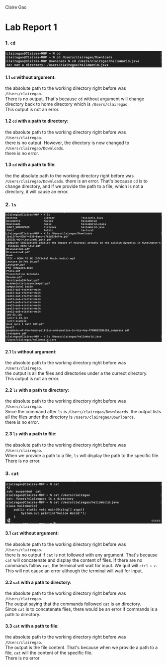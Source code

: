 Claire Gao
	<h1>Lab Report 1</h1>
<h3>1. <code>cd</code> </h3>

![Image](cd.jpg)

<h4>1.1 <code>cd</code> without argument:</h4>
the absolute path to the working directory right before was <code>/Users/clairegao</code>.<br>
There is no output. That's because <code>cd</code> without argument will change directory back to home directory which is <code>/Users/clairegao</code>. <br>
This output is not an error.

<h4>1.2 <code>cd</code> with a path to directory:</h4>
the absolute path to the working directory right before was <code>/Users/clairegao</code>.<br>
there is no output. However, the directory is now changed to <code>/Users/clairegao/Downloads</code>.<br>
there is no error.

<h4>1.3 <code>cd</code> with a path to file:</h4>
the the absolute path to the working directory right before was <code>/Users/clairegao/Downloads</code>.
there is an error. That's because <code>cd</code>  is to change directory, and if we provide the path to a file, which is not a directory, it will cause an error. 
   
<h3>2. <code>ls</code></h3>
   
   ![Image](ls.jpg)

<h4>2.1 <code>ls</code> without argument:</h4>
the absolute path to the working directory right before was <code>/Users/clairegao</code>.<br>
the output is all the files and directories under a the currect directory.<br>
This output is not an error.

<h4>2.2 <code>ls</code> with a path to directory:</h4>
the absolute path to the working directory right before was <code>/Users/clairegao</code>. <br>
Since the command after <code>ls</code> is <code>/Users/clairegao/Downloards</code>. the output lists all the files under the directory is <code>/Users/clairegao/Downloards</code>. <br>
there is no error.

<h4>2.3 <code>ls</code> with a path to file:</h4>
the absolute path to the working directory right before was <code>/Users/clairegao</code>. <br>
When we provide a path to a file, <code>ls</code> will display the path to the specific file. <br>
There is no error.


<h3>3. <code>cat</code> </h3>

   ![Image](cat.jpg)

<h4>3.1 <code>cat</code>  without argument:</h4>
the absolute path to the working directory right before was <code>/Users/clairegao</code>. <br>
there is no output if <code>cat</code> is not followed with any argument. That's because <code>cat</code> will concatenate and display the content of files. If there are no commands follow <code>cat</code>, the terminal will wait for input. We quit will <code>ctrl</code> + <code>z</code>. <br>
This will not cause an error although the terminal will wait for input.

<h4>3.2 <code>cat</code>  with a path to directory:</h4>
the absolute path to the working directory right before was <code>/Users/clairegao</code>. <br>
The output saying that the commands followed  <code>cat</code> is an directory. <br>
Since <code>cat</code> is to concatenate files, there would be an error if commands is a path to directory.

<h4>3.3 <code>cat</code>  with a path to file:</h4>
the absolute path to the working directory right before was <code>/Users/clairegao</code>. <br>
The output is the file content. That's because when we provide a path to a file, <code>cat</code> will the content of the specific file. <br>
There is no error
